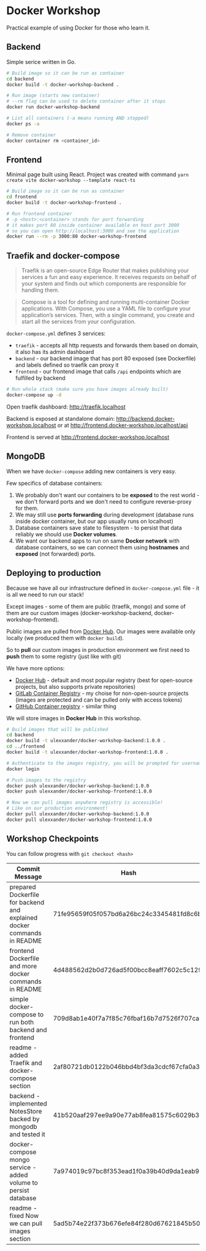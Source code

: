 # Docker Workshop

Practical example of using Docker for those who learn it.

## Backend

Simple serice written in Go.

```sh
# Build image so it can be run as container
cd backend
docker build -t docker-workshop-backend .
```

```sh
# Run image (starts new container)
# --rm flag can be used to delete container after it stops
docker run docker-workshop-backend
```

```sh
# List all containers (-a means running AND stopped)
docker ps -a
```

```sh
# Remove container
docker container rm <container_id>
```

## Frontend

Minimal page built using React. Project was created with command `yarn create vite docker-workshop --template react-ts`

```sh
# Build image so it can be run as container
cd frontend
docker build -t docker-workshop-frontend .
```

```sh
# Run frontend container
# -p <host>:<container> stands for port forwarding
# it makes port 80 inside container available on host port 3000
# so you can open http://localhost:3000 and see the application
docker run --rm -p 3000:80 docker-workshop-frontend
```

## Traefik and docker-compose

> Traefik is an open-source Edge Router that makes publishing your services a fun and easy experience. It receives requests on behalf of your system and finds out which components are responsible for handling them.

> Compose is a tool for defining and running multi-container Docker applications. With Compose, you use a YAML file to configure your application’s services. Then, with a single command, you create and start all the services from your configuration.

`docker-compose.yml` defines 3 services:

- `traefik` - accepts all http requests and forwards them based on domain, it also has its admin dashboard
- `backend` - our backend image that has port 80 exposed (see Dockerfile) and labels defined so traefik can proxy it
- `frontend` - our frontend image that calls `/api` endpoints which are fulfilled by backend

```sh
# Run whole stack (make sure you have images already built)
docker-compose up -d
```

Open traefik dashboard: http://traefik.localhost

Backend is exposed at standalone domain: http://backend.docker-workshop.localhost or at http://frontend.docker-workshop.localhost/api

Frontend is served at http://frontend.docker-workshop.localhost

## MongoDB

When we have `docker-compose` adding new containers is very easy.

Few specifics of database containers:

1. We probably don't want our containers to be **exposed** to the rest world - we don't forward ports and we don't need to configure reverse-proxy for them.
2. We may still use **ports forwarding** during development (database runs inside docker container, but our app usually runs on localhost)
3. Database containers save state to filesystem - to persist that data reliably we should use **Docker volumes**.
4. We want our backend apps to run on same **Docker network** with database containers, so we can connect them using **hostnames** and **exposed** (not forwarded) ports.

## Deploying to production

Because we have all our infrastructure defined in `docker-compose.yml` file - it is all we need to run our stack!

Except images - some of them are public (traefik, mongo) and some of them are our custom images (docker-workshop-backend, docker-workshop-frontend).

Public images are pulled from [Docker Hub](https://hub.docker.com/).
Our images were available only locally (we produced them with `docker build`).

So to **pull** our custom images in production environment we first need to **push** them to some registry (just like with git)

We have more options:

- [Docker Hub](https://hub.docker.com/) - default and most popular registry (best for open-source projects, but also supports private repositories)
- [GitLab Container Registry](https://docs.gitlab.com/ee/user/packages/container_registry) - my choise for non-open-source projects (images are protected and can be pulled only with access tokens)
- [GitHub Container registry](https://docs.github.com/en/packages/working-with-a-github-packages-registry/working-with-the-container-registry) - similar thing

We will store images in **Docker Hub** in this workshop.

```sh
# Build images that will be published
cd backend
docker build -t ulexxander/docker-workshop-backend:1.0.0 .
cd ../frontend
docker build -t ulexxander/docker-workshop-frontend:1.0.0 .
```

```sh
# Authenticate to the images registry, you will be prompted for username and password
docker login
```

```sh
# Push images to the registry
docker push ulexxander/docker-workshop-backend:1.0.0
docker push ulexxander/docker-workshop-frontend:1.0.0
```

```sh
# Now we can pull images anywhere registry is accessible!
# Like on our production environment!
docker pull ulexxander/docker-workshop-backend:1.0.0
docker pull ulexxander/docker-workshop-frontend:1.0.0
```

## Workshop Checkpoints

You can follow progress with `git checkout <hash>`

| Commit Message                                                          | Hash                                     |
| ----------------------------------------------------------------------- | ---------------------------------------- |
| prepared Dockerfile for backend and explained docker commands in README | 71fe95659f05f057bd6a26bc24c3345481fd8c6b |
| frontend Dockerfile and more docker commands in README                  | 4d488562d2b0d726ad5f00bcc8eaff7602c5c129 |
| simple docker-compose to run both backend and frontend                  | 709d8ab1e40f7a7f85c76fbaf16b7d7526f707ca |
| readme - added Traefik and docker-compose section                       | 2af80721db0122b046bbd4bf3da3cdcf67cfa0a3 |
| backend - implemented NotesStore backed by mongodb and tested it        | 41b520aaf297ee9a90e77ab8fea81575c6029b39 |
| docker-compose mongo service - added volume to persist database         | 7a974019c97bc8f353ead1f0a39b40d9da1eab98 |
| readme - fixed Now we can pull images section                           | 5ad5b74e22f373b676efe84f280d67621845b500 |
